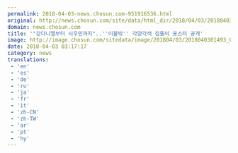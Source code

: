 ```yaml
---
permalink: 2018-04-03-news.chosun.com-951916536.html
original: http://news.chosun.com/site/data/html_dir/2018/04/03/2018040301551.html
domain: news.chosun.com
title: '"강다니엘부터 시우민까지"..''이불밖'' 각양각색 집돌이 포스터 공개'
image: http://image.chosun.com/sitedata/image/201804/03/2018040301493_0.jpg
date: 2018-04-03 03:17:17
category: news
translations: 
 - 'en'
 - 'es'
 - 'de'
 - 'ru'
 - 'ja'
 - 'fr'
 - 'it'
 - 'zh-CN'
 - 'zh-TW'
 - 'ar'
 - 'pt'
 - 'hy'
---
```


